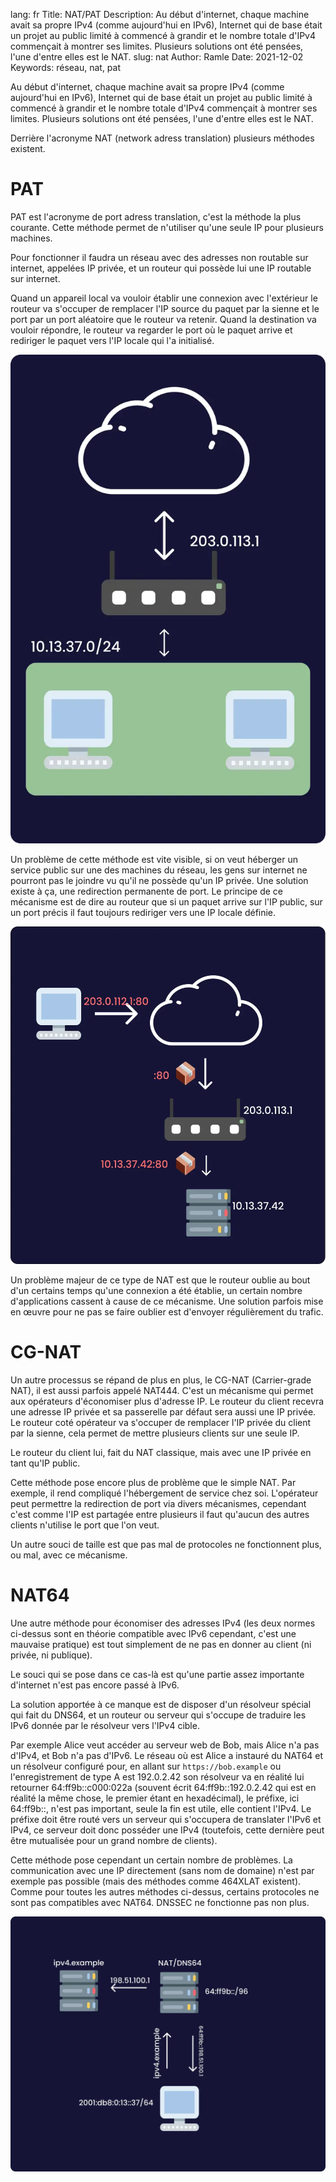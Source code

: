 lang: fr
Title: NAT/PAT
Description: Au début d'internet, chaque machine avait sa propre IPv4 (comme aujourd'hui en IPv6), Internet qui de base était un projet au public limité à commencé à grandir et le nombre totale d'IPv4 commençait à montrer ses limites. Plusieurs solutions ont été pensées, l'une d'entre elles est le NAT.
slug: nat
Author: Ramle 
Date: 2021-12-02
Keywords: réseau, nat, pat

Au début d'internet, chaque machine avait sa propre IPv4 (comme aujourd'hui en IPv6), Internet qui de base était un projet au public limité à commencé à grandir et le nombre totale d'IPv4 commençait à montrer ses limites. Plusieurs solutions ont été pensées, l'une d'entre elles est le NAT.

Derrière l'acronyme NAT (network adress translation) plusieurs méthodes existent.

# PAT

PAT est l'acronyme de port adress translation, c'est la méthode la plus courante. Cette méthode permet de n'utiliser qu'une seule IP pour plusieurs machines.

Pour fonctionner il faudra un réseau avec des adresses non routable sur internet, appelées IP privée, et un routeur qui possède lui une IP routable sur internet.

Quand un appareil local va vouloir établir une connexion avec l'extérieur le routeur va s'occuper de remplacer l'IP source du paquet par la sienne et le port par un port aléatoire que le routeur va retenir. Quand la destination va vouloir répondre, le routeur va regarder le port où le paquet arrive et rediriger le paquet vers l'IP locale qui l'a initialisé.

![Schema PAT](/static/img/nat/pat.webp)

Un problème de cette méthode est vite visible, si on veut héberger un service public sur une des machines du réseau, les gens sur internet ne pourront pas le joindre vu qu'il ne possède qu'un IP privée. Une solution existe à ça, une redirection permanente de port. Le principe de ce mécanisme est de dire au routeur que si un paquet arrive sur l'IP public, sur un port précis il faut toujours rediriger vers une IP locale définie.

![Port Forward schema](/static/img/nat/port_forward.webp)

Un problème majeur de ce type de NAT est que le routeur oublie au bout d'un certains temps qu'une connexion a été établie, un certain nombre d'applications cassent à cause de ce mécanisme. Une solution parfois mise en œuvre pour ne pas se faire oublier est d'envoyer régulièrement du trafic.

# CG-NAT

Un autre processus se répand de plus en plus, le CG-NAT (Carrier-grade NAT), il est aussi parfois appelé NAT444. C'est un mécanisme qui permet aux opérateurs d'économiser plus d'adresse IP. Le routeur du client recevra une adresse IP privée et sa passerelle par défaut sera aussi une IP privée. Le routeur coté opérateur va s'occuper de remplacer l'IP privée du client par la sienne, cela permet de mettre plusieurs clients sur une seule IP.

Le routeur du client lui, fait du NAT classique, mais avec une IP privée en tant qu'IP public.

Cette méthode pose encore plus de problème que le simple NAT. Par exemple, il rend compliqué l'hébergement de service chez soi. L'opérateur peut permettre la redirection de port via divers mécanismes, cependant c'est comme l'IP est partagée entre plusieurs il faut qu'aucun des autres clients n'utilise le port que l'on veut.

Un autre souci de taille est que pas mal de protocoles ne fonctionnent plus, ou mal, avec ce mécanisme.

# NAT64

Une autre méthode pour économiser des adresses IPv4 (les deux normes ci-dessus sont en théorie compatible avec IPv6 cependant, c'est une mauvaise pratique) est tout simplement de ne pas en donner au client (ni privée, ni publique).

Le souci qui se pose dans ce cas-là est qu'une partie assez importante d'internet n'est pas encore passé à IPv6.

La solution apportée à ce manque est de disposer d'un résolveur spécial qui fait du DNS64, et un routeur ou serveur qui s'occupe de traduire les IPv6 donnée par le résolveur vers l'IPv4 cible.

Par exemple Alice veut accéder au serveur web de Bob, mais Alice n'a pas d'IPv4, et Bob n'a pas d'IPv6. Le réseau où est Alice a instauré du NAT64 et un résolveur configuré pour, en allant sur `https://bob.example` ou l'enregistrement de type A est 192.0.2.42 son résolveur va en réalité lui retourner 64:ff9b::c000:022a (souvent écrit 64:ff9b::192.0.2.42 qui est en réalité la même chose, le premier étant en hexadécimal), le préfixe, ici 64:ff9b::, n'est pas important, seule la fin est utile, elle contient l'IPv4. Le préfixe doit être routé vers un serveur qui s'occupera de translater l'IPv6 et IPv4, ce serveur doit donc posséder une IPv4 (toutefois, cette dernière peut être mutualisée pour un grand nombre de clients).

Cette méthode pose cependant un certain nombre de problèmes. La communication avec une IP directement (sans nom de domaine) n'est par exemple pas possible (mais des méthodes comme 464XLAT existent). Comme pour toutes les autres méthodes ci-dessus, certains protocoles ne sont pas compatibles avec NAT64. DNSSEC ne fonctionne pas non plus.

![NAT64/DNS64 schema](/static/img/nat/nat64.webp)
